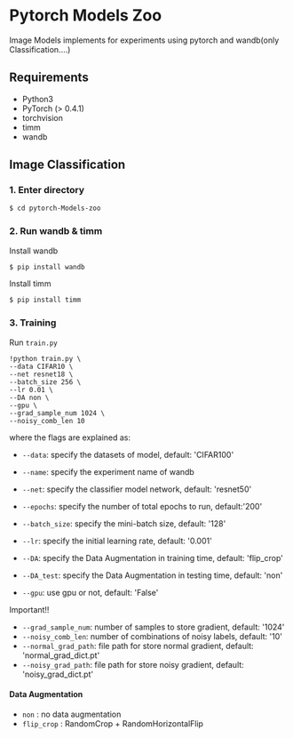 # Pytorch Models Zoo
Image Models implements for experiments using pytorch and wandb(only Classification....)

## Requirements
- Python3
- PyTorch (> 0.4.1)
- torchvision
- timm
- wandb

## Image Classification

### 1. Enter directory
```bash
$ cd pytorch-Models-zoo
```

### 2. Run wandb & timm
Install wandb
```bash
$ pip install wandb
```
Install timm
```bash
$ pip install timm
```

### 3. Training
Run ```train.py```
```
!python train.py \
--data CIFAR10 \
--net resnet18 \
--batch_size 256 \
--lr 0.01 \
--DA non \
--gpu \
--grad_sample_num 1024 \
--noisy_comb_len 10 
```
where the flags are explained as:
 - `--data`: specify the datasets of model, default: 'CIFAR100'
 - `--name`: specify the experiment name of wandb
 - `--net`: specify the classifier model network, default: 'resnet50'
    
 - `--epochs`: specify the number of total epochs to run, default:'200'
 - `--batch_size`: specify the mini-batch size, default: '128'
 - `--lr`: specify the initial learning rate, default: '0.001'
  
 - `--DA`: specify the Data Augmentation in training time, default: 'flip_crop'
 - `--DA_test`: specify the Data Augmentation in testing time, default: 'non'
 - `--gpu`: use gpu or not, default: 'False'

 Important!!
 - `--grad_sample_num`: number of samples to store gradient, default: '1024'
 - `--noisy_comb_len`: number of combinations of noisy labels, default: '10'
 - `--normal_grad_path`: file path for store normal gradient, default: 'normal_grad_dict.pt'
 - `--noisy_grad_path`: file path for store noisy gradient, default: 'noisy_grad_dict.pt'


#### Data Augmentation
 - `non` : no data augmentation
 - `flip_crop` : RandomCrop + RandomHorizontalFlip

